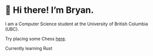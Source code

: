 # 👋 Hi there! I’m Bryan. 

I am a Computer Science student at the University of British Columbia (UBC).

Try placing some Chess [here](https://chess-c486876bf51a.herokuapp.com/).

Currently learning Rust
